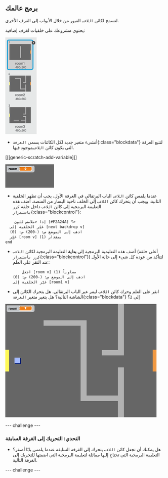 ## برمج عالمك

لنسمح لكائن `اللاعب` العبور من خلال الأبواب إلى الغرف الأخرى.

يحتوي مشروعك على خلفيات لغرف إضافية:

![لقطة الشاشة](images/world-backdrops.png)

+ أنشىء متغير جديد لكل الكائنات يسمى `الغرفة`{:class="blockdata"} لتتبع الغرفة التي يكون كائن `اللاعب`موجود فيها.

[[[generic-scratch-add-variable]]]

![لقطة الشاشة](images/world-room.png)

+ عندما يلمس كائن `اللاعب` الباب البرتقالي في الغرفة الأول، يجب أن تظهر الخلفية الثانية، ويجب أن يتحرك كائن `اللاعب` إلى الخلف ناحية اليسار من المنصة. أضف هذه التعليمة البرمجية إلى كائن `اللاعب` داخل حلقة `كرر باستمرار`{:class="blockcontrol"}:

```blocks
    إذا <ملامس للون [#F2A24A] ؟> 
  غيّر الخلفية إلى [next backdrop v]
  اذهب إلى الموضع س: (-200) ص: (0)
  غيِّر [room v] بمقدار (1)
end
```

+ أضف هذه التعليمية البرمجية إلى **بداية** التعليمة البرمجية لكائن `اللاعب` (أعلى حلقة `كرر بأستمرار`{:class="blockcontrol"}) لتتأكد من عودة كل شيء إلى حالة الأول عند النقر على العلم:
    
    ```blocks
        اجعل [room v] مساوياً (1)
    اذهب إلى الموضع س: (-200) ص: (0)
    غيّر الخلفية إلى [room1 v]
    ```

+ انقر على العلم وحرك كائن `اللاعب` ليمر عبر الباب البرتقالي. هل يتحرك الكائن إلى الشاشة التالية؟ هل يتغير متغير `الغرفة`{:class="blockdata"} إلى `2`؟

![لقطة الشاشة](images/world-room-test.png)

\--- challenge \---

### التحدي: التحريك إلى الغرفة السابقة

+ هل يمكنك أن تجعل كائن `اللاعب` يتحرك إلى الغرفة السابقة عندما يلمس بابًا أصفر؟ التعليمة البرمجية التي تحتاج إليها مماثلة لتعليمة البرمجية التي اضفتها للتحريك إلى الغرفة التالية.

\--- challenge \---